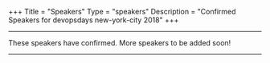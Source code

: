 +++
Title = "Speakers"
Type = "speakers"
Description = "Confirmed Speakers for devopsdays new-york-city 2018"
+++

<div class = "row">
  <div class = "col">
    <hr />
    These speakers have confirmed. More speakers to be added soon!
    <hr />
  </div>
</div>

